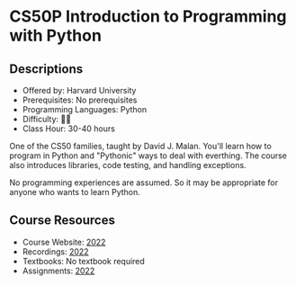 # CS50P Introduction to Programming with Python

## Descriptions

- Offered by: Harvard University
- Prerequisites: No prerequisites
- Programming Languages: Python
- Difficulty: 🌟🌟
- Class Hour: 30-40 hours

One of the CS50 families, taught by David J. Malan. You'll learn how to program in Python and "Pythonic" ways to deal with everthing. The course also introduces libraries, code testing, and handling exceptions.

No programming experiences are assumed. So it may be appropriate for anyone who wants to learn Python.

## Course Resources

- Course Website: [2022](https://cs50.harvard.edu/python/2022/)
- Recordings: [2022](https://www.bilibili.com/video/BV1z5411X7wX)
- Textbooks: No textbook required
- Assignments: [2022](https://cs50.harvard.edu/python/2022/)
